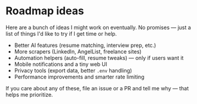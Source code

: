 # Roadmap ideas

Here are a bunch of ideas I might work on eventually. No promises — just a list of things I'd like to try if I get time or help.

- Better AI features (resume matching, interview prep, etc.)
- More scrapers (LinkedIn, AngelList, freelance sites)
- Automation helpers (auto-fill, resume tweaks) — only if users want it
- Mobile notifications and a tiny web UI
- Privacy tools (export data, better `.env` handling)
- Performance improvements and smarter rate limiting

If you care about any of these, file an issue or a PR and tell me why — that helps me prioritize.
